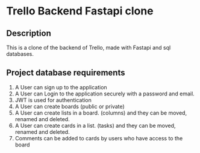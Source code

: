 # Trello Backend Fastapi clone

## Description

This is a clone of the backend of Trello, made with Fastapi and sql databases.

## Project database requirements

1. A User can sign up to the application
2. A User can Login to the application securely with a password and email.
3. JWT is used for authentication
4. A User can create boards (public or private)
5. A User can create lists in a board. (columns) and they can be moved, renamed and deleted.
6. A User can create cards in a list. (tasks) and they can be moved, renamed and deleted.
7. Comments can be added to cards by users who have access to the board